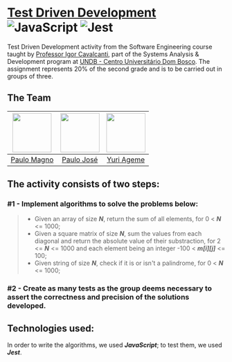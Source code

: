 # [Test Driven Development](https://github.com/cavalcantigor/eng-software-tdd) ![JavaScript](https://img.shields.io/badge/javascript-%23323330.svg?style=for-the-badge&logo=javascript&logoColor=%23F7DF1E) ![Jest](https://img.shields.io/badge/-jest-%23C21325?style=for-the-badge&logo=jest&logoColor=white)

Test Driven Development activity from the Software Engineering course taught by [Professor Igor Cavalcanti](https://github.com/cavalcantigor/), part of the Systems Analysis & Development program at [UNDB - Centro Universitário Dom Bosco](https://www.undb.edu.br/?utm_source=direto). The assignment represents 20% of the second grade and is to be carried out in groups of three.

## The Team

| <a target="_blank" href="https://github.com/pgmagno"><img width="90" height="90" src="https://github.com/pgmagno.png"></a> | <a target="_blank" href="https://github.com/paulojoseph"><img width="90" height="90" src="https://github.com/paulojoseph.png"></a> | <a target="_blank" href="https://github.com/yuriageme"><img width="90" height="90" src="https://github.com/yuriageme.png"></a> |
| :-: | :-: | :-: |
| <a target="_blank" href="https://github.com/pgmagno">Paulo Magno</a> | <a target="_blank" href="https://github.com/paulojoseph">Paulo José</a> | <a target="_blank" href="https://github.com/yuriageme">Yuri Ageme</a> |

## The activity consists of two steps:
### #1 - Implement algorithms to solve the problems below:
>* Given an array of size ***N***, return the sum of all elements, for 0 < ***N*** <= 1000;
>* Given a square matrix of size ***N***, sum the values from each diagonal and return the absolute value of their substraction, for 2 <= ***N*** <= 1000 and each element being an integer -100 < ***m[i][j]*** <= 100;
>* Given string of size ***N***, check if it is or isn't a palindrome, for 0 < ***N*** <= 1000;
### #2 - Create as many tests as the group deems necessary to assert the correctness and precision of the solutions developed. 

## Technologies used:

In order to write the algorithms, we used ***JavaScript***; to test them, we used ***Jest***.
